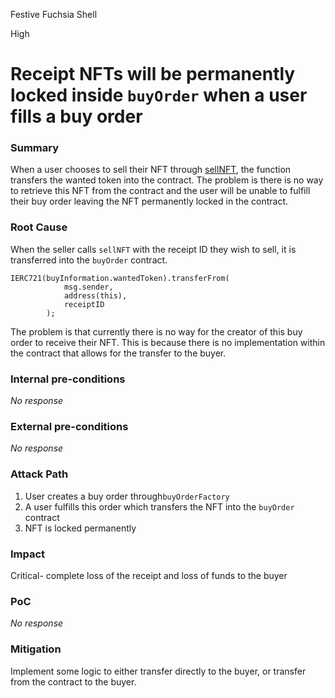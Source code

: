 Festive Fuchsia Shell

High

# Receipt NFTs will be permanently locked inside `buyOrder` when a user fills a buy order

### Summary

When a user chooses to sell their NFT through [sellNFT](https://github.com/sherlock-audit/2024-11-debita-finance-v3/blob/376fec45be95bd4bbc929fd37b485076b03ab8b0/Debita-V3-Contracts/contracts/buyOrders/buyOrder.sol#L92), the function transfers the wanted token into the contract. The problem is there is no way to retrieve this NFT from the contract and the user will be unable to fulfill their buy order leaving the NFT permanently locked in the contract.

### Root Cause

When the seller calls `sellNFT` with the receipt ID they wish to sell, it is transferred into the `buyOrder` contract.
```Solidity
IERC721(buyInformation.wantedToken).transferFrom(
            msg.sender,
            address(this),
            receiptID
        );
```
The problem is that currently there is no way for the creator of this buy order to receive their NFT. This is because there is no implementation within the contract that allows for the transfer to the buyer.

### Internal pre-conditions

_No response_

### External pre-conditions

_No response_

### Attack Path

1. User creates a buy order through`buyOrderFactory`
2. A user fulfills this order which transfers the NFT into the `buyOrder` contract
3. NFT is locked permanently 

### Impact

Critical- complete loss of the receipt and loss of funds to the buyer

### PoC

_No response_

### Mitigation

Implement some logic to either transfer directly to the buyer, or transfer from the contract to the buyer.